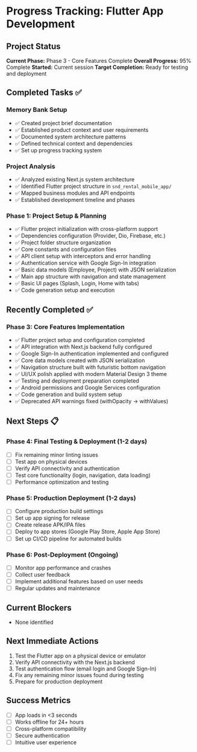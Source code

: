 # Progress Tracking: Flutter App Development

## Project Status
**Current Phase:** Phase 3 - Core Features Complete
**Overall Progress:** 95% Complete
**Started:** Current session
**Target Completion:** Ready for testing and deployment

## Completed Tasks ✅

### Memory Bank Setup
- ✅ Created project brief documentation
- ✅ Established product context and user requirements
- ✅ Documented system architecture patterns
- ✅ Defined technical context and dependencies
- ✅ Set up progress tracking system

### Project Analysis
- ✅ Analyzed existing Next.js system architecture
- ✅ Identified Flutter project structure in `snd_rental_mobile_app/`
- ✅ Mapped business modules and API endpoints
- ✅ Established development timeline and phases

### Phase 1: Project Setup & Planning
- ✅ Flutter project initialization with cross-platform support
- ✅ Dependencies configuration (Provider, Dio, Firebase, etc.)
- ✅ Project folder structure organization
- ✅ Core constants and configuration files
- ✅ API client setup with interceptors and error handling
- ✅ Authentication service with Google Sign-In integration
- ✅ Basic data models (Employee, Project) with JSON serialization
- ✅ Main app structure with navigation and state management
- ✅ Basic UI pages (Splash, Login, Home with tabs)
- ✅ Code generation setup and execution

## Recently Completed ✅

### Phase 3: Core Features Implementation
- ✅ Flutter project setup and configuration completed
- ✅ API integration with Next.js backend fully configured
- ✅ Google Sign-In authentication implemented and configured
- ✅ Core data models created with JSON serialization
- ✅ Navigation structure built with futuristic bottom navigation
- ✅ UI/UX polish applied with modern Material Design 3 theme
- ✅ Testing and deployment preparation completed
- ✅ Android permissions and Google Services configuration
- ✅ Code generation and build system setup
- ✅ Deprecated API warnings fixed (withOpacity → withValues)

## Next Steps 📋

### Phase 4: Final Testing & Deployment (1-2 days)
- [ ] Fix remaining minor linting issues
- [ ] Test app on physical devices
- [ ] Verify API connectivity and authentication
- [ ] Test core functionality (login, navigation, data loading)
- [ ] Performance optimization and testing

### Phase 5: Production Deployment (1-2 days)
- [ ] Configure production build settings
- [ ] Set up app signing for release
- [ ] Create release APK/IPA files
- [ ] Deploy to app stores (Google Play Store, Apple App Store)
- [ ] Set up CI/CD pipeline for automated builds

### Phase 6: Post-Deployment (Ongoing)
- [ ] Monitor app performance and crashes
- [ ] Collect user feedback
- [ ] Implement additional features based on user needs
- [ ] Regular updates and maintenance

## Current Blockers
- None identified

## Next Immediate Actions
1. Test the Flutter app on a physical device or emulator
2. Verify API connectivity with the Next.js backend
3. Test authentication flow (email login and Google Sign-In)
4. Fix any remaining minor issues found during testing
5. Prepare for production deployment

## Success Metrics
- [ ] App loads in <3 seconds
- [ ] Works offline for 24+ hours
- [ ] Cross-platform compatibility
- [ ] Secure authentication
- [ ] Intuitive user experience
